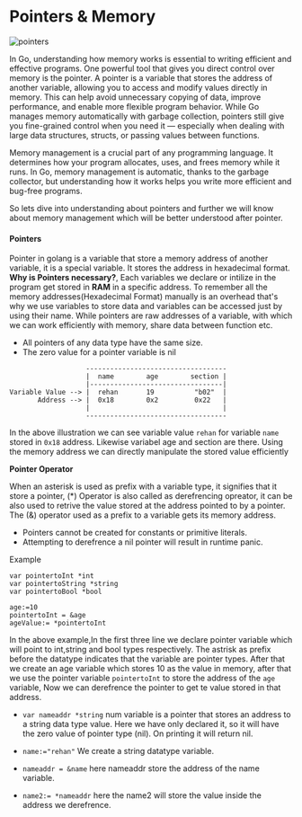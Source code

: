 # Pointers & Memory

![pointers](https://miro.medium.com/v2/resize:fit:1400/0*X8P2-BZ-evA5IZQg)


In Go, understanding how memory works is essential to writing efficient and effective programs. One powerful tool that gives you direct control over memory is the pointer. A pointer is a variable that stores the address of another variable, allowing you to access and modify values directly in memory. This can help avoid unnecessary copying of data, improve performance, and enable more flexible program behavior. While Go manages memory automatically with garbage collection, pointers still give you fine-grained control when you need it — especially when dealing with large data structures, structs, or passing values between functions.

Memory management is a crucial part of any programming language. It determines how your program allocates, uses, and frees memory while it runs. In Go, memory management is automatic, thanks to the garbage collector, but understanding how it works helps you write more efficient and bug-free programs.

So lets dive into understanding about pointers and further we will know about memory management which will be better understood after pointer.

#### Pointers
 
Pointer in golang is a variable that store a memory address of another variable, it is a special variable. It stores the address in hexadecimal format. **Why is Pointers necessary?**, Each variables we declare or intilize in the program get stored in **RAM** in a specific address. To remember all the memory addresses(Hexadecimal Format) manually is an overhead that's why we use variables to store data and variables can be accessed just by using their name. While pointers are raw addresses of a variable, with which we can work efficiently with memory, share data between function etc.

- All pointers of any data type have the same size.
- The zero value for a pointer variable is nil

```
                   -----------------------------------
                   |  name        age        section |
                   |---------------------------------|
Variable Value --> |  rehan       19          "b02"  | 
       Address --> |  0x18        0x2         0x22   |
                   |                                 |
                   -----------------------------------
```

In the above illustration we can see variable value `rehan` for variable `name` stored in `0x18` address. Likewise variabel age and section are there. Using the memory address we can directly manipulate the stored value efficiently

**Pointer Operator**

When an asterisk is used as prefix with a variable type, it signifies that it store a pointer, (*) Operator is also called as derefrencing opreator, it can be also used to retrive the value stored at the address pointed to by a pointer. The (&) operator used as a prefix to a variable gets its memory address.

- Pointers cannot be created for constants or primitive literals.
- Attempting to derefrence a nil pointer will result in runtime panic.

Example
```
var pointertoInt *int
var pointertoString *string
var pointertoBool *bool

age:=10
pointertoInt = &age
ageValue:= *pointertoInt
```

In the above example,In the first three line we declare pointer variable which will point to int,string and bool types respectively. The astrisk as prefix before the datatype indicates that the variable are pointer types. After that we create an age variable which stores 10 as the value in memory, after that we use the pointer variable `pointertoInt` to store the address of the `age` variable, Now we can derefrence the pointer to get te value stored in that address.


- `var nameaddr *string`  num variable is a pointer that stores an address to a string data type value. Here we have only declared it, so it will have the zero value of pointer type (nil). On printing it will return nil.

- `name:="rehan"` We create a string datatype variable.

- `nameaddr = &name` here nameaddr store the address of the name variable.

- `name2:= *nameaddr` here the name2 will store the value inside the address we derefrence.


